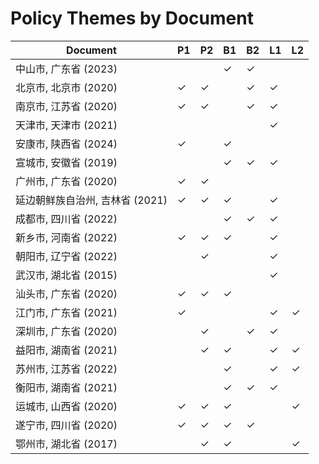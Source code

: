 # Policy Themes by Document

| Document | P1 | P2 | B1 | B2 | L1 | L2 |
|---|---|---|---|---|---|---|
| 中山市, 广东省 (2023) |  |  | ✓ | ✓ |  |  |
| 北京市, 北京市 (2020) | ✓ | ✓ |  | ✓ | ✓ |  |
| 南京市, 江苏省 (2020) | ✓ | ✓ |  | ✓ | ✓ |  |
| 天津市, 天津市 (2021) |  |  |  |  | ✓ |  |
| 安康市, 陕西省 (2024) | ✓ |  | ✓ |  |  |  |
| 宣城市, 安徽省 (2019) |  |  | ✓ | ✓ | ✓ |  |
| 广州市, 广东省 (2020) | ✓ | ✓ |  |  |  |  |
| 延边朝鲜族自治州, 吉林省 (2021) | ✓ | ✓ | ✓ |  | ✓ |  |
| 成都市, 四川省 (2022) |  |  | ✓ | ✓ | ✓ |  |
| 新乡市, 河南省 (2022) | ✓ | ✓ | ✓ |  | ✓ |  |
| 朝阳市, 辽宁省 (2022) |  | ✓ |  |  | ✓ |  |
| 武汉市, 湖北省 (2015) |  |  |  |  | ✓ |  |
| 汕头市, 广东省 (2020) | ✓ | ✓ | ✓ |  |  |  |
| 江门市, 广东省 (2021) | ✓ |  |  |  | ✓ | ✓ |
| 深圳市, 广东省 (2020) |  | ✓ |  | ✓ | ✓ |  |
| 益阳市, 湖南省 (2021) |  | ✓ | ✓ |  | ✓ | ✓ |
| 苏州市, 江苏省 (2022) |  |  | ✓ |  | ✓ | ✓ |
| 衡阳市, 湖南省 (2021) |  |  | ✓ | ✓ | ✓ |  |
| 运城市, 山西省 (2020) | ✓ | ✓ | ✓ |  |  | ✓ |
| 遂宁市, 四川省 (2020) | ✓ | ✓ | ✓ | ✓ |  |  |
| 鄂州市, 湖北省 (2017) |  | ✓ | ✓ |  |  | ✓ |

